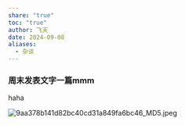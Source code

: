 ```yaml
---
share: "true"
toc: "true"
author: 飞天
date: 2024-09-08
aliases:
  - 杂谈
---
```


### 周末发表文字一篇mmm

haha

![9aa378b141d82bc40cd31a849fa6bc46_MD5.jpeg](/static/attachments/9aa378b141d82bc40cd31a849fa6bc46_MD5.jpeg)
